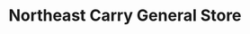 ---
title: "Northeast Carry General Store"
url: /rockwood/northeast-carry-general-store/
shop: general
---